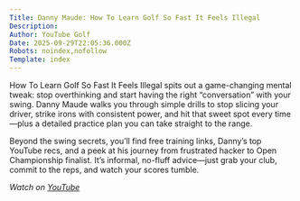 ```yaml
---
Title: Danny Maude: How To Learn Golf So Fast It Feels Illegal
Description: 
Author: YouTube Golf
Date: 2025-09-29T22:05:36.000Z
Robots: noindex,nofollow
Template: index
---
```

<p>How To Learn Golf So Fast It Feels Illegal spits out a game-changing mental tweak: stop overthinking and start having the right “conversation” with your swing. Danny Maude walks you through simple drills to stop slicing your driver, strike irons with consistent power, and hit that sweet spot every time—plus a detailed practice plan you can take straight to the range.</p>

<p>Beyond the swing secrets, you’ll find free training links, Danny’s top YouTube recs, and a peek at his journey from frustrated hacker to Open Championship finalist. It’s informal, no-fluff advice—just grab your club, commit to the reps, and watch your scores tumble.</p>

<p><em>Watch on <a href="https://www.youtube.com/watch?v=UTE_X-5gXzQ" rel="noopener noreferrer">YouTube</a></em></p>


